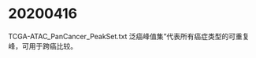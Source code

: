 # 20200416
TCGA-ATAC_PanCancer_PeakSet.txt
泛癌峰值集”代表所有癌症类型的可重复峰，可用于跨癌比较。

<!--stackedit_data:
eyJoaXN0b3J5IjpbMjY3NDUwNDEzXX0=
-->
